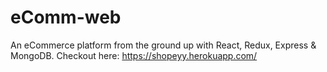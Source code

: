# eComm-web
An eCommerce platform from the ground up with React, Redux, Express &amp; MongoDB.
Checkout here: https://shopeyy.herokuapp.com/
